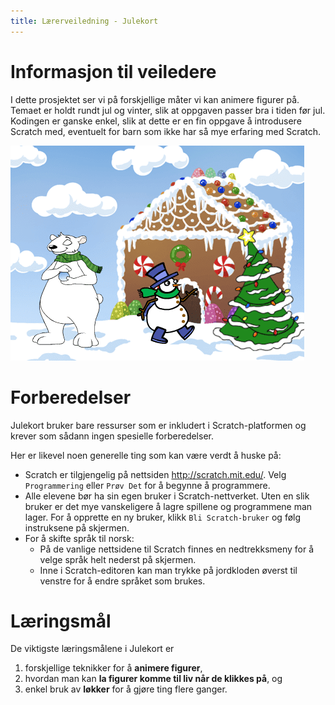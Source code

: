 ```yaml
---
title: Lærerveiledning - Julekort
---
```


# Informasjon til veiledere

I dette prosjektet ser vi på forskjellige måter vi kan animere figurer
på. Temaet er holdt rundt jul og vinter, slik at oppgaven passer bra i
tiden før jul. Kodingen er ganske enkel, slik at dette er en fin
oppgave å introdusere Scratch med, eventuelt for barn som ikke har så
mye erfaring med Scratch.

![](julekort.png)

# Forberedelser

Julekort bruker bare ressurser som er inkludert i Scratch-platformen
og krever som sådann ingen spesielle forberedelser.

Her er likevel noen generelle ting som kan være verdt å huske på:

+ Scratch er tilgjengelig på nettsiden <http://scratch.mit.edu/>. Velg
  `Programmering` eller `Prøv Det` for å begynne å programmere.
+ Alle elevene bør ha sin egen bruker i Scratch-nettverket. Uten en
  slik bruker er det mye vanskeligere å lagre spillene og programmene
  man lager. For å opprette en ny bruker, klikk `Bli Scratch-bruker`
  og følg instruksene på skjermen.
+ For å skifte språk til norsk:
  + På de vanlige nettsidene til Scratch finnes en nedtrekksmeny for
  å velge språk helt nederst på skjermen.
  + Inne i Scratch-editoren kan man trykke på jordkloden øverst til
  venstre for å endre språket som brukes.

# Læringsmål

De viktigste læringsmålene i Julekort er

1. forskjellige teknikker for å __animere figurer__,
2. hvordan man kan __la figurer komme til liv når de klikkes på__, og
3. enkel bruk av __løkker__ for å gjøre ting flere ganger.
